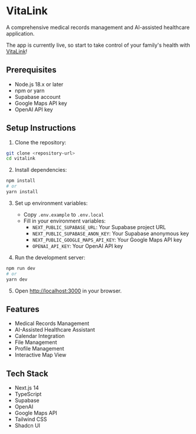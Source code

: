 # VitaLink

A comprehensive medical records management and AI-assisted healthcare application.

The app is currently live, so start to take control of your family's health with [VitaLink](https://vitalink-gamma.vercel.app/)!

## Prerequisites

- Node.js 18.x or later
- npm or yarn
- Supabase account
- Google Maps API key
- OpenAI API key

## Setup Instructions

1. Clone the repository:
```bash
git clone <repository-url>
cd vitalink
```

2. Install dependencies:
```bash
npm install
# or
yarn install
```

3. Set up environment variables:
   - Copy `.env.example` to `.env.local`
   - Fill in your environment variables:
     - `NEXT_PUBLIC_SUPABASE_URL`: Your Supabase project URL
     - `NEXT_PUBLIC_SUPABASE_ANON_KEY`: Your Supabase anonymous key
     - `NEXT_PUBLIC_GOOGLE_MAPS_API_KEY`: Your Google Maps API key
     - `OPENAI_API_KEY`: Your OpenAI API key

4. Run the development server:
```bash
npm run dev
# or
yarn dev
```

5. Open [http://localhost:3000](http://localhost:3000) in your browser.

## Features

- Medical Records Management
- AI-Assisted Healthcare Assistant
- Calendar Integration
- File Management
- Profile Management
- Interactive Map View

## Tech Stack

- Next.js 14
- TypeScript
- Supabase
- OpenAI
- Google Maps API
- Tailwind CSS
- Shadcn UI